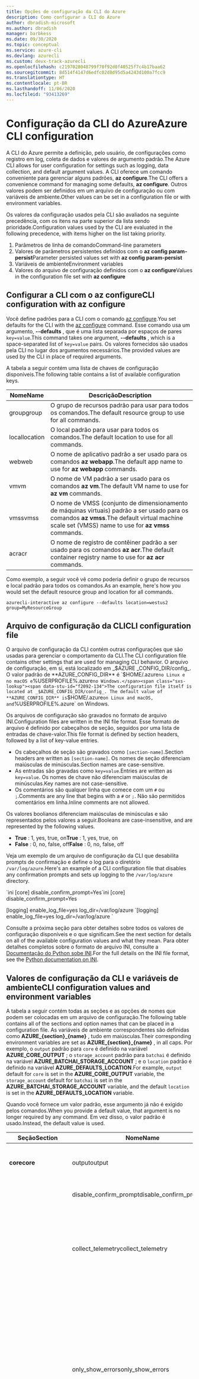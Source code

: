 ```yaml
---
title: Opções de configuração da CLI do Azure
description: Como configurar a CLI do Azure
author: dbradish-microsoft
ms.author: dbradish
manager: barbkess
ms.date: 09/30/2020
ms.topic: conceptual
ms.service: azure-cli
ms.devlang: azurecli
ms.custom: devx-track-azurecli
ms.openlocfilehash: c2197028048799f70f92d0f40525f7c4b17baa62
ms.sourcegitcommit: 8d514f4147d6edfc02d8d95d5a4243d100a7fcc9
ms.translationtype: HT
ms.contentlocale: pt-BR
ms.lasthandoff: 11/06/2020
ms.locfileid: "93413269"
---
```

# <a name="azure-cli-configuration"></a><span data-ttu-id="f2092-103">Configuração da CLI do Azure</span><span class="sxs-lookup"><span data-stu-id="f2092-103">Azure CLI configuration</span></span>

<span data-ttu-id="f2092-104">A CLI do Azure permite a definição, pelo usuário, de configurações como registro em log, coleta de dados e valores de argumento padrão.</span><span class="sxs-lookup"><span data-stu-id="f2092-104">The Azure CLI allows for user configuration for settings such as logging, data collection, and default argument values.</span></span>
<span data-ttu-id="f2092-105">A CLI oferece um comando conveniente para gerenciar alguns padrões, **az configure**.</span><span class="sxs-lookup"><span data-stu-id="f2092-105">The CLI offers a convenience command for managing some defaults, **az configure**.</span></span> <span data-ttu-id="f2092-106">Outros valores podem ser definidos em um arquivo de configuração ou com variáveis de ambiente.</span><span class="sxs-lookup"><span data-stu-id="f2092-106">Other values can be set in a configuration file or with environment variables.</span></span>

<span data-ttu-id="f2092-107">Os valores da configuração usados pela CLI são avaliados na seguinte precedência, com os itens na parte superior da lista sendo prioridade.</span><span class="sxs-lookup"><span data-stu-id="f2092-107">Configuration values used by the CLI are evaluated in the following precedence, with items higher on the list taking priority.</span></span>

1. <span data-ttu-id="f2092-108">Parâmetros de linha de comando</span><span class="sxs-lookup"><span data-stu-id="f2092-108">Command-line parameters</span></span>
1. <span data-ttu-id="f2092-109">Valores de parâmetros persistentes definidos com o **az config param-persist**</span><span class="sxs-lookup"><span data-stu-id="f2092-109">Parameter persisted values set with **az config param-persist**</span></span>
1. <span data-ttu-id="f2092-110">Variáveis de ambiente</span><span class="sxs-lookup"><span data-stu-id="f2092-110">Environment variables</span></span>
1. <span data-ttu-id="f2092-111">Valores do arquivo de configuração definidos com o **az configure**</span><span class="sxs-lookup"><span data-stu-id="f2092-111">Values in the configuration file set with **az configure**</span></span>

## <a name="cli-configuration-with-az-configure"></a><span data-ttu-id="f2092-112">Configurar a CLI com o az configure</span><span class="sxs-lookup"><span data-stu-id="f2092-112">CLI configuration with az configure</span></span>

<span data-ttu-id="f2092-113">Você define padrões para a CLI com o comando [az configure](/cli/azure/reference-index#az-configure).</span><span class="sxs-lookup"><span data-stu-id="f2092-113">You set defaults for the CLI with the [az configure](/cli/azure/reference-index#az-configure) command.</span></span>
<span data-ttu-id="f2092-114">Esse comando usa um argumento, **--defaults** , que é uma lista separada por espaços de pares `key=value`.</span><span class="sxs-lookup"><span data-stu-id="f2092-114">This command takes one argument, **--defaults** , which is a space-separated list of `key=value` pairs.</span></span> <span data-ttu-id="f2092-115">Os valores fornecidos são usados pela CLI no lugar dos argumentos necessários.</span><span class="sxs-lookup"><span data-stu-id="f2092-115">The provided values are used by the CLI in place of required arguments.</span></span>

<span data-ttu-id="f2092-116">A tabela a seguir contém uma lista de chaves de configuração disponíveis.</span><span class="sxs-lookup"><span data-stu-id="f2092-116">The following table contains a list of available configuration keys.</span></span>

| <span data-ttu-id="f2092-117">Nome</span><span class="sxs-lookup"><span data-stu-id="f2092-117">Name</span></span> | <span data-ttu-id="f2092-118">Descrição</span><span class="sxs-lookup"><span data-stu-id="f2092-118">Description</span></span> |
|------|-------------|
| <span data-ttu-id="f2092-119">group</span><span class="sxs-lookup"><span data-stu-id="f2092-119">group</span></span> | <span data-ttu-id="f2092-120">O grupo de recursos padrão para usar para todos os comandos.</span><span class="sxs-lookup"><span data-stu-id="f2092-120">The default resource group to use for all commands.</span></span> |
| <span data-ttu-id="f2092-121">local</span><span class="sxs-lookup"><span data-stu-id="f2092-121">location</span></span> | <span data-ttu-id="f2092-122">O local padrão para usar para todos os comandos.</span><span class="sxs-lookup"><span data-stu-id="f2092-122">The default location to use for all commands.</span></span> |
| <span data-ttu-id="f2092-123">web</span><span class="sxs-lookup"><span data-stu-id="f2092-123">web</span></span> | <span data-ttu-id="f2092-124">O nome de aplicativo padrão a ser usado para os comandos **az webapp**.</span><span class="sxs-lookup"><span data-stu-id="f2092-124">The default app name to use for **az webapp** commands.</span></span> |
| <span data-ttu-id="f2092-125">vm</span><span class="sxs-lookup"><span data-stu-id="f2092-125">vm</span></span> | <span data-ttu-id="f2092-126">O nome de VM padrão a ser usado para os comandos **az vm**.</span><span class="sxs-lookup"><span data-stu-id="f2092-126">The default VM name to use for **az vm** commands.</span></span> |
| <span data-ttu-id="f2092-127">vmss</span><span class="sxs-lookup"><span data-stu-id="f2092-127">vmss</span></span> | <span data-ttu-id="f2092-128">O nome de VMSS (conjunto de dimensionamento de máquinas virtuais) padrão a ser usado para os comandos **az vmss**.</span><span class="sxs-lookup"><span data-stu-id="f2092-128">The default virtual machine scale set (VMSS) name to use for  **az vmss** commands.</span></span> |
| <span data-ttu-id="f2092-129">acr</span><span class="sxs-lookup"><span data-stu-id="f2092-129">acr</span></span> | <span data-ttu-id="f2092-130">O nome de registro de contêiner padrão a ser usado para os comandos **az acr**.</span><span class="sxs-lookup"><span data-stu-id="f2092-130">The default container registry name to use for **az acr** commands.</span></span> |

<span data-ttu-id="f2092-131">Como exemplo, a seguir você vê como poderia definir o grupo de recursos e local padrão para todos os comandos.</span><span class="sxs-lookup"><span data-stu-id="f2092-131">As an example, here's how you would set the default resource group and location for all commands.</span></span>

`azurecli-interactive
az configure --defaults location=westus2 group=MyResourceGroup
`

## <a name="cli-configuration-file"></a><span data-ttu-id="f2092-132">Arquivo de configuração da CLI</span><span class="sxs-lookup"><span data-stu-id="f2092-132">CLI configuration file</span></span>

<span data-ttu-id="f2092-133">O arquivo de configuração da CLI contém outras configurações que são usadas para gerenciar o comportamento da CLI.</span><span class="sxs-lookup"><span data-stu-id="f2092-133">The CLI configuration file contains other settings that are used for managing CLI behavior.</span></span> <span data-ttu-id="f2092-134">O arquivo de configuração, em si, está localizado em _$AZURE _CONFIG_DIR/config_. O valor padrão de **AZURE_CONFIG_DIR** é `$HOME/.azure` no Linux e no macOS e `%USERPROFILE%\.azure` no Windows.</span><span class="sxs-lookup"><span data-stu-id="f2092-134">The configuration file itself is located at _$AZURE_CONFIG_DIR/config_. The default value of **AZURE_CONFIG_DIR** is `$HOME/.azure` on Linux and macOS, and `%USERPROFILE%\.azure` on Windows.</span></span>

<span data-ttu-id="f2092-135">Os arquivos de configuração são gravados no formato de arquivo INI.</span><span class="sxs-lookup"><span data-stu-id="f2092-135">Configuration files are written in the INI file format.</span></span> <span data-ttu-id="f2092-136">Esse formato de arquivo é definido por cabeçalhos de seção, seguidos por uma lista de entradas de chave-valor.</span><span class="sxs-lookup"><span data-stu-id="f2092-136">This file format is defined by section headers, followed by a list of key-value entries.</span></span>

* <span data-ttu-id="f2092-137">Os cabeçalhos de seção são gravados como `[section-name]`.</span><span class="sxs-lookup"><span data-stu-id="f2092-137">Section headers are written as `[section-name]`.</span></span> <span data-ttu-id="f2092-138">Os nomes de seção diferenciam maiúsculas de minúsculas.</span><span class="sxs-lookup"><span data-stu-id="f2092-138">Section names are case-sensitive.</span></span>
* <span data-ttu-id="f2092-139">As entradas são gravadas como `key=value`.</span><span class="sxs-lookup"><span data-stu-id="f2092-139">Entries are written as `key=value`.</span></span> <span data-ttu-id="f2092-140">Os nomes de chave não diferenciam maiúsculas de minúsculas.</span><span class="sxs-lookup"><span data-stu-id="f2092-140">Key names are not case-sensitive.</span></span>
* <span data-ttu-id="f2092-141">Os comentários são qualquer linha que comece com um `#` ou `;`.</span><span class="sxs-lookup"><span data-stu-id="f2092-141">Comments are any line that begins with a `#` or `;`.</span></span> <span data-ttu-id="f2092-142">Não são permitidos comentários em linha.</span><span class="sxs-lookup"><span data-stu-id="f2092-142">Inline comments are not allowed.</span></span>

<span data-ttu-id="f2092-143">Os valores boolianos diferenciam maiúsculas de minúsculas e são representados pelos valores a seguir.</span><span class="sxs-lookup"><span data-stu-id="f2092-143">Booleans are case-insensitive, and are represented by the following values.</span></span>

* <span data-ttu-id="f2092-144">__True__ : 1, yes, true, on</span><span class="sxs-lookup"><span data-stu-id="f2092-144">__True__ : 1, yes, true, on</span></span>
* <span data-ttu-id="f2092-145">__False__ : 0, no, false, off</span><span class="sxs-lookup"><span data-stu-id="f2092-145">__False__ : 0, no, false, off</span></span>

<span data-ttu-id="f2092-146">Veja um exemplo de um arquivo de configuração da CLI que desabilita prompts de confirmação e define o log para o diretório `/var/log/azure`.</span><span class="sxs-lookup"><span data-stu-id="f2092-146">Here's an example of a CLI configuration file that disables any confirmation prompts and sets up logging to the `/var/log/azure` directory.</span></span>

<span data-ttu-id="f2092-147">\`ini [core] disable_confirm_prompt=Yes</span><span class="sxs-lookup"><span data-stu-id="f2092-147">\`ini [core] disable_confirm_prompt=Yes</span></span>

<span data-ttu-id="f2092-148">[logging] enable_log_file=yes log_dir=/var/log/azure \`</span><span class="sxs-lookup"><span data-stu-id="f2092-148">[logging] enable_log_file=yes log_dir=/var/log/azure \`</span></span>

<span data-ttu-id="f2092-149">Consulte a próxima seção para obter detalhes sobre todos os valores de configuração disponíveis e o que significam.</span><span class="sxs-lookup"><span data-stu-id="f2092-149">See the next section for details on all of the available configuration values and what they mean.</span></span> <span data-ttu-id="f2092-150">Para obter detalhes completos sobre o formato de arquivo INI, consulte a [Documentação do Python sobe INI](https://docs.python.org/3/library/configparser.html#supported-ini-file-structure).</span><span class="sxs-lookup"><span data-stu-id="f2092-150">For the full details on the INI file format, see the [Python documentation on INI](https://docs.python.org/3/library/configparser.html#supported-ini-file-structure).</span></span>

## <a name="cli-configuration-values-and-environment-variables"></a><span data-ttu-id="f2092-151">Valores de configuração da CLI e variáveis de ambiente</span><span class="sxs-lookup"><span data-stu-id="f2092-151">CLI configuration values and environment variables</span></span>

<span data-ttu-id="f2092-152">A tabela a seguir contém todas as seções e as opções de nomes que podem ser colocadas em um arquivo de configuração.</span><span class="sxs-lookup"><span data-stu-id="f2092-152">The following table contains all of the sections and option names that can be placed in a configuration file.</span></span> <span data-ttu-id="f2092-153">As variáveis de ambiente correspondentes são definidas como **AZURE_{section}_{name}** , tudo em maiúsculas.</span><span class="sxs-lookup"><span data-stu-id="f2092-153">Their corresponding environment variables are set as **AZURE_{section}_{name}** , in all caps.</span></span> <span data-ttu-id="f2092-154">Por exemplo, o `output` padrão para `core` é definido na variável **AZURE_CORE_OUTPUT** ; o `storage_account` padrão para `batchai` é definido na variável **AZURE_BATCHAI_STORAGE_ACCOUNT** ; e o `location` padrão é definido na variável **AZURE_DEFAULTS_LOCATION**.</span><span class="sxs-lookup"><span data-stu-id="f2092-154">For example, `output` default for `core` is set in the **AZURE_CORE_OUTPUT** variable, the `storage_account` default for `batchai` is set in the **AZURE_BATCHAI_STORAGE_ACCOUNT** variable, and the default `location` is set in the **AZURE_DEFAULTS_LOCATION** variable.</span></span>

<span data-ttu-id="f2092-155">Quando você fornece um valor padrão, esse argumento já não é exigido pelos comandos.</span><span class="sxs-lookup"><span data-stu-id="f2092-155">When you provide a default value, that argument is no longer required by any command.</span></span> <span data-ttu-id="f2092-156">Em vez disso, o valor padrão é usado.</span><span class="sxs-lookup"><span data-stu-id="f2092-156">Instead, the default value is used.</span></span>

| <span data-ttu-id="f2092-157">Seção</span><span class="sxs-lookup"><span data-stu-id="f2092-157">Section</span></span> | <span data-ttu-id="f2092-158">Nome</span><span class="sxs-lookup"><span data-stu-id="f2092-158">Name</span></span>      | <span data-ttu-id="f2092-159">Tipo</span><span class="sxs-lookup"><span data-stu-id="f2092-159">Type</span></span> | <span data-ttu-id="f2092-160">Descrição</span><span class="sxs-lookup"><span data-stu-id="f2092-160">Description</span></span>|
|---------|-----------|------|------------|
| <span data-ttu-id="f2092-161">__core__</span><span class="sxs-lookup"><span data-stu-id="f2092-161">__core__</span></span> | <span data-ttu-id="f2092-162">output</span><span class="sxs-lookup"><span data-stu-id="f2092-162">output</span></span> | <span data-ttu-id="f2092-163">string</span><span class="sxs-lookup"><span data-stu-id="f2092-163">string</span></span> | <span data-ttu-id="f2092-164">O formato de saída padrão.</span><span class="sxs-lookup"><span data-stu-id="f2092-164">The default output format.</span></span> <span data-ttu-id="f2092-165">Pode ser **json** , **jsonc** , **tsv** ou **table**.</span><span class="sxs-lookup"><span data-stu-id="f2092-165">Can be one of **json** , **jsonc** , **tsv** , or **table**.</span></span> |
| | <span data-ttu-id="f2092-166">disable\_confirm\_prompt</span><span class="sxs-lookup"><span data-stu-id="f2092-166">disable\_confirm\_prompt</span></span> | <span data-ttu-id="f2092-167">booleano</span><span class="sxs-lookup"><span data-stu-id="f2092-167">boolean</span></span> | <span data-ttu-id="f2092-168">Ativa e desativa prompts de confirmação.</span><span class="sxs-lookup"><span data-stu-id="f2092-168">Turn confirmation prompts on/off.</span></span> |
| | <span data-ttu-id="f2092-169">collect\_telemetry</span><span class="sxs-lookup"><span data-stu-id="f2092-169">collect\_telemetry</span></span> | <span data-ttu-id="f2092-170">booleano</span><span class="sxs-lookup"><span data-stu-id="f2092-170">boolean</span></span> | <span data-ttu-id="f2092-171">Permitir que a Microsoft colete dados anônimos sobre o uso da CLI.</span><span class="sxs-lookup"><span data-stu-id="f2092-171">Allow Microsoft to collect anonymous data on the usage of the CLI.</span></span> <span data-ttu-id="f2092-172">Para obter informações de privacidade, confira os [Termos de uso da licença MIT da CLI do Azure](https://github.com/Azure/azure-cli/blob/dev/LICENSE).</span><span class="sxs-lookup"><span data-stu-id="f2092-172">For privacy information, see the [Azure CLI MIT license](https://github.com/Azure/azure-cli/blob/dev/LICENSE).</span></span> |
| | <span data-ttu-id="f2092-173">only\_show\_errors</span><span class="sxs-lookup"><span data-stu-id="f2092-173">only\_show\_errors</span></span> | <span data-ttu-id="f2092-174">booleano</span><span class="sxs-lookup"><span data-stu-id="f2092-174">boolean</span></span> | <span data-ttu-id="f2092-175">Mostra apenas erros durante a invocação de comando.</span><span class="sxs-lookup"><span data-stu-id="f2092-175">Only show errors during command invocation.</span></span> <span data-ttu-id="f2092-176">Em outras palavras, somente os erros serão gravados em **stderr**.</span><span class="sxs-lookup"><span data-stu-id="f2092-176">In other words, only errors will be written to **stderr**.</span></span> <span data-ttu-id="f2092-177">Ele suprime avisos dos comandos em versão prévia, preteridos e experimentais.</span><span class="sxs-lookup"><span data-stu-id="f2092-177">It suppresses warnings from preview, deprecated and experimental commands.</span></span> <span data-ttu-id="f2092-178">Também está disponível para comandos individuais com o parâmetro **--only-show-errors**.</span><span class="sxs-lookup"><span data-stu-id="f2092-178">It is also available for individual commands with the **--only-show-errors** parameter.</span></span> |
| | <span data-ttu-id="f2092-179">no\_color</span><span class="sxs-lookup"><span data-stu-id="f2092-179">no\_color</span></span> | <span data-ttu-id="f2092-180">booleano</span><span class="sxs-lookup"><span data-stu-id="f2092-180">boolean</span></span> | <span data-ttu-id="f2092-181">Desabilita a cor.</span><span class="sxs-lookup"><span data-stu-id="f2092-181">Disable color.</span></span> <span data-ttu-id="f2092-182">As mensagens originalmente coloridas serão prefixadas com `DEBUG`, `INFO`, `WARNING` e `ERROR`.</span><span class="sxs-lookup"><span data-stu-id="f2092-182">Originally colored messages will be prefixed with `DEBUG`, `INFO`, `WARNING` and `ERROR`.</span></span> <span data-ttu-id="f2092-183">Isso ignora o problema de uma biblioteca de terceiro em que a cor do terminal não pode ser revertida depois de um redirecionamento do **stdout**.</span><span class="sxs-lookup"><span data-stu-id="f2092-183">This bypasses the issue of a third-party library where the terminal's color cannot revert back after a **stdout** redirection.</span></span> |
| <span data-ttu-id="f2092-184">__logging__</span><span class="sxs-lookup"><span data-stu-id="f2092-184">__logging__</span></span> | <span data-ttu-id="f2092-185">enable\_log\_file</span><span class="sxs-lookup"><span data-stu-id="f2092-185">enable\_log\_file</span></span> | <span data-ttu-id="f2092-186">booleano</span><span class="sxs-lookup"><span data-stu-id="f2092-186">boolean</span></span> | <span data-ttu-id="f2092-187">Ativar e desativar o registro em log.</span><span class="sxs-lookup"><span data-stu-id="f2092-187">Turn logging on/off.</span></span> |
| | <span data-ttu-id="f2092-188">log\_dir</span><span class="sxs-lookup"><span data-stu-id="f2092-188">log\_dir</span></span> | <span data-ttu-id="f2092-189">string</span><span class="sxs-lookup"><span data-stu-id="f2092-189">string</span></span> | <span data-ttu-id="f2092-190">O diretório no qual gravar os logs.</span><span class="sxs-lookup"><span data-stu-id="f2092-190">The directory to write logs to.</span></span> <span data-ttu-id="f2092-191">Por padrão, esse valor é `${AZURE_CONFIG_DIR}/logs*`.</span><span class="sxs-lookup"><span data-stu-id="f2092-191">By default this value is `${AZURE_CONFIG_DIR}/logs*`.</span></span> |
| <span data-ttu-id="f2092-192">__defaults__</span><span class="sxs-lookup"><span data-stu-id="f2092-192">__defaults__</span></span> | <span data-ttu-id="f2092-193">group</span><span class="sxs-lookup"><span data-stu-id="f2092-193">group</span></span> | <span data-ttu-id="f2092-194">string</span><span class="sxs-lookup"><span data-stu-id="f2092-194">string</span></span> | <span data-ttu-id="f2092-195">O grupo de recursos padrão para usar para todos os comandos.</span><span class="sxs-lookup"><span data-stu-id="f2092-195">The default resource group to use for all commands.</span></span> |
| | <span data-ttu-id="f2092-196">local</span><span class="sxs-lookup"><span data-stu-id="f2092-196">location</span></span> | <span data-ttu-id="f2092-197">string</span><span class="sxs-lookup"><span data-stu-id="f2092-197">string</span></span> | <span data-ttu-id="f2092-198">O local padrão para usar para todos os comandos.</span><span class="sxs-lookup"><span data-stu-id="f2092-198">The default location to use for all commands.</span></span> |
| | <span data-ttu-id="f2092-199">web</span><span class="sxs-lookup"><span data-stu-id="f2092-199">web</span></span> | <span data-ttu-id="f2092-200">string</span><span class="sxs-lookup"><span data-stu-id="f2092-200">string</span></span> | <span data-ttu-id="f2092-201">O nome de aplicativo padrão a ser usado para os comandos **az webapp**.</span><span class="sxs-lookup"><span data-stu-id="f2092-201">The default app name to use for **az webapp** commands.</span></span> |
| | <span data-ttu-id="f2092-202">vm</span><span class="sxs-lookup"><span data-stu-id="f2092-202">vm</span></span> | <span data-ttu-id="f2092-203">string</span><span class="sxs-lookup"><span data-stu-id="f2092-203">string</span></span> | <span data-ttu-id="f2092-204">O nome de VM padrão a ser usado para os comandos **az vm**.</span><span class="sxs-lookup"><span data-stu-id="f2092-204">The default VM name to use for **az vm** commands.</span></span> |
| | <span data-ttu-id="f2092-205">vmss</span><span class="sxs-lookup"><span data-stu-id="f2092-205">vmss</span></span> | <span data-ttu-id="f2092-206">string</span><span class="sxs-lookup"><span data-stu-id="f2092-206">string</span></span> | <span data-ttu-id="f2092-207">O nome de VMSS (conjunto de dimensionamento de máquinas virtuais) padrão a ser usado para os comandos **az vmss**.</span><span class="sxs-lookup"><span data-stu-id="f2092-207">The default virtual machine scale set (VMSS) name to use for **az vmss** commands.</span></span> |
| | <span data-ttu-id="f2092-208">acr</span><span class="sxs-lookup"><span data-stu-id="f2092-208">acr</span></span> | <span data-ttu-id="f2092-209">string</span><span class="sxs-lookup"><span data-stu-id="f2092-209">string</span></span> | <span data-ttu-id="f2092-210">O nome de registro de contêiner padrão a ser usado para os comandos **az acr**.</span><span class="sxs-lookup"><span data-stu-id="f2092-210">The default container registry name to use for **az acr** commands.</span></span> |
| <span data-ttu-id="f2092-211">__storage__</span><span class="sxs-lookup"><span data-stu-id="f2092-211">__storage__</span></span> | <span data-ttu-id="f2092-212">connection\_string</span><span class="sxs-lookup"><span data-stu-id="f2092-212">connection\_string</span></span> | <span data-ttu-id="f2092-213">string</span><span class="sxs-lookup"><span data-stu-id="f2092-213">string</span></span> | <span data-ttu-id="f2092-214">A cadeia de conexão padrão a ser usada para os comandos **az storage**.</span><span class="sxs-lookup"><span data-stu-id="f2092-214">The default connection string to use for **az storage** commands.</span></span> |
| | <span data-ttu-id="f2092-215">account</span><span class="sxs-lookup"><span data-stu-id="f2092-215">account</span></span> | <span data-ttu-id="f2092-216">string</span><span class="sxs-lookup"><span data-stu-id="f2092-216">string</span></span> | <span data-ttu-id="f2092-217">O nome de conta padrão a ser usado para os comandos **az storage**.</span><span class="sxs-lookup"><span data-stu-id="f2092-217">The default account name to use for **az storage** commands.</span></span> |
| | <span data-ttu-id="f2092-218">chave</span><span class="sxs-lookup"><span data-stu-id="f2092-218">key</span></span> | <span data-ttu-id="f2092-219">string</span><span class="sxs-lookup"><span data-stu-id="f2092-219">string</span></span> | <span data-ttu-id="f2092-220">A chave de conta padrão a ser usada para os comandos **az storage**.</span><span class="sxs-lookup"><span data-stu-id="f2092-220">The default account key to use for **az storage** commands.</span></span> |
| | <span data-ttu-id="f2092-221">sas\_token</span><span class="sxs-lookup"><span data-stu-id="f2092-221">sas\_token</span></span> | <span data-ttu-id="f2092-222">string</span><span class="sxs-lookup"><span data-stu-id="f2092-222">string</span></span> | <span data-ttu-id="f2092-223">O token SAS padrão a ser usado para os comandos **az storage**.</span><span class="sxs-lookup"><span data-stu-id="f2092-223">The default SAS token to use for **az storage** commands.</span></span> |
| <span data-ttu-id="f2092-224">__batchai__</span><span class="sxs-lookup"><span data-stu-id="f2092-224">__batchai__</span></span> | <span data-ttu-id="f2092-225">storage\_account</span><span class="sxs-lookup"><span data-stu-id="f2092-225">storage\_account</span></span> | <span data-ttu-id="f2092-226">string</span><span class="sxs-lookup"><span data-stu-id="f2092-226">string</span></span> | <span data-ttu-id="f2092-227">A conta de armazenamento padrão a ser usada para os comandos **az batchai**.</span><span class="sxs-lookup"><span data-stu-id="f2092-227">The default storage account to use for **az batchai** commands.</span></span> |
| | <span data-ttu-id="f2092-228">storage\_key</span><span class="sxs-lookup"><span data-stu-id="f2092-228">storage\_key</span></span> | <span data-ttu-id="f2092-229">string</span><span class="sxs-lookup"><span data-stu-id="f2092-229">string</span></span> | <span data-ttu-id="f2092-230">A chave de armazenamento padrão a ser usada para os comandos **az batchai**.</span><span class="sxs-lookup"><span data-stu-id="f2092-230">The default storage key to use for **az batchai** commands.</span></span> |
| <span data-ttu-id="f2092-231">__batch__</span><span class="sxs-lookup"><span data-stu-id="f2092-231">__batch__</span></span> | <span data-ttu-id="f2092-232">account</span><span class="sxs-lookup"><span data-stu-id="f2092-232">account</span></span> | <span data-ttu-id="f2092-233">string</span><span class="sxs-lookup"><span data-stu-id="f2092-233">string</span></span> | <span data-ttu-id="f2092-234">O nome de conta do Lote do Azure padrão a ser usado para os comandos **az batch**.</span><span class="sxs-lookup"><span data-stu-id="f2092-234">The default Azure Batch account name to use for **az batch** commands.</span></span> |
| | <span data-ttu-id="f2092-235">access\_key</span><span class="sxs-lookup"><span data-stu-id="f2092-235">access\_key</span></span> | <span data-ttu-id="f2092-236">string</span><span class="sxs-lookup"><span data-stu-id="f2092-236">string</span></span> | <span data-ttu-id="f2092-237">A chave de acesso padrão a ser usada para os comandos **az batch**.</span><span class="sxs-lookup"><span data-stu-id="f2092-237">The default access key to use for **az batch** commands.</span></span> <span data-ttu-id="f2092-238">Usado somente com autorização `aad`.</span><span class="sxs-lookup"><span data-stu-id="f2092-238">Only used with `aad` authorization.</span></span> |
| | <span data-ttu-id="f2092-239">endpoint</span><span class="sxs-lookup"><span data-stu-id="f2092-239">endpoint</span></span> | <span data-ttu-id="f2092-240">string</span><span class="sxs-lookup"><span data-stu-id="f2092-240">string</span></span> | <span data-ttu-id="f2092-241">O ponto de extremidade padrão ao qual se conectar para os comandos **az batch**.</span><span class="sxs-lookup"><span data-stu-id="f2092-241">The default endpoint to connect to for **az batch** commands.</span></span> |
| | <span data-ttu-id="f2092-242">auth\_mode</span><span class="sxs-lookup"><span data-stu-id="f2092-242">auth\_mode</span></span> | <span data-ttu-id="f2092-243">string</span><span class="sxs-lookup"><span data-stu-id="f2092-243">string</span></span> | <span data-ttu-id="f2092-244">O modo de autorização a ser usado para os comandos **az batch**.</span><span class="sxs-lookup"><span data-stu-id="f2092-244">The authorization mode to use for **az batch** commands.</span></span> <span data-ttu-id="f2092-245">Pode ser `shared_key` ou `aad`.</span><span class="sxs-lookup"><span data-stu-id="f2092-245">Can be `shared_key` or `aad`.</span></span> |
| <span data-ttu-id="f2092-246">__nuvem__</span><span class="sxs-lookup"><span data-stu-id="f2092-246">__cloud__</span></span> | <span data-ttu-id="f2092-247">name</span><span class="sxs-lookup"><span data-stu-id="f2092-247">name</span></span> | <span data-ttu-id="f2092-248">string</span><span class="sxs-lookup"><span data-stu-id="f2092-248">string</span></span> | <span data-ttu-id="f2092-249">A nuvem padrão para todos os comandos **az**.</span><span class="sxs-lookup"><span data-stu-id="f2092-249">The default cloud for all **az** commands.</span></span>  <span data-ttu-id="f2092-250">Os valores possíveis são `AzureCloud` (padrão), `AzureChinaCloud`, `AzureUSGovernment` e `AzureGermanCloud`.</span><span class="sxs-lookup"><span data-stu-id="f2092-250">The possible values are  `AzureCloud` (default), `AzureChinaCloud`, `AzureUSGovernment`, `AzureGermanCloud`.</span></span> <span data-ttu-id="f2092-251">Para alterar as nuvens é possível usar o comando **az cloud set –name**.</span><span class="sxs-lookup"><span data-stu-id="f2092-251">To change clouds, you can use the **az cloud set –name** command.</span></span>  <span data-ttu-id="f2092-252">Para obter um exemplo, consulte [Gerenciar Nuvens com a CLI do Azure](manage-clouds-azure-cli.md).</span><span class="sxs-lookup"><span data-stu-id="f2092-252">For an example, see [Manage Clouds with the Azure CLI](manage-clouds-azure-cli.md).</span></span> |
| <span data-ttu-id="f2092-253">__extension__</span><span class="sxs-lookup"><span data-stu-id="f2092-253">__extension__</span></span> | <span data-ttu-id="f2092-254">use_dynamic_install</span><span class="sxs-lookup"><span data-stu-id="f2092-254">use_dynamic_install</span></span> | <span data-ttu-id="f2092-255">string</span><span class="sxs-lookup"><span data-stu-id="f2092-255">string</span></span> | <span data-ttu-id="f2092-256">Instale uma extensão se ela ainda não tiver sido adicionada ao executar um comando por meio dela.</span><span class="sxs-lookup"><span data-stu-id="f2092-256">Install an extension if it's not added yet when running a command from it.</span></span> <span data-ttu-id="f2092-257">Os valores possíveis são `no` (padrão), `yes_prompt` e `yes_without_prompt`.</span><span class="sxs-lookup"><span data-stu-id="f2092-257">The possible values are `no` (default), `yes_prompt`, `yes_without_prompt`.</span></span> |
| | <span data-ttu-id="f2092-258">run_after_dynamic_install</span><span class="sxs-lookup"><span data-stu-id="f2092-258">run_after_dynamic_install</span></span> | <span data-ttu-id="f2092-259">booleano</span><span class="sxs-lookup"><span data-stu-id="f2092-259">boolean</span></span> | <span data-ttu-id="f2092-260">Continue a executar o comando quando uma extensão for instalada dinamicamente para ele.</span><span class="sxs-lookup"><span data-stu-id="f2092-260">Continue to run the command when an extension is dynamically installed for it.</span></span> <span data-ttu-id="f2092-261">O padrão é `False`.</span><span class="sxs-lookup"><span data-stu-id="f2092-261">Default is `False`.</span></span> |

> [!NOTE]
> <span data-ttu-id="f2092-262">Você pode ver outros valores no arquivo de configuração, mas eles são gerenciados diretamente por meio de comandos da CLI, incluindo **az configure**.</span><span class="sxs-lookup"><span data-stu-id="f2092-262">You may see other values in your configuration file, but these are managed directly through CLI commands, including **az configure**.</span></span> <span data-ttu-id="f2092-263">Os valores listados na tabela acima são os únicos que você mesmo deve alterar.</span><span class="sxs-lookup"><span data-stu-id="f2092-263">The ones listed in the table above are the only values you should change yourself.</span></span>

## <a name="see-also"></a><span data-ttu-id="f2092-264">Confira também</span><span class="sxs-lookup"><span data-stu-id="f2092-264">See also</span></span>

- [<span data-ttu-id="f2092-265">Como trabalhar com os parâmetros persistentes da CLI do Azure</span><span class="sxs-lookup"><span data-stu-id="f2092-265">How-to work with Azure CLI parameter persist</span></span>](param-persist-howto.md)
- [<span data-ttu-id="f2092-266">Tutorial: usar parâmetros persistentes com comandos sequenciais da CLI do Azure</span><span class="sxs-lookup"><span data-stu-id="f2092-266">Tutorial: Use parameter persist with sequential Azure CLI commands</span></span>](param-persist-tutorial.md)
